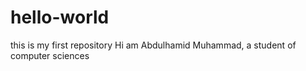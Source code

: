 # hello-world
this is my first repository
Hi
am Abdulhamid Muhammad, a student of computer sciences
